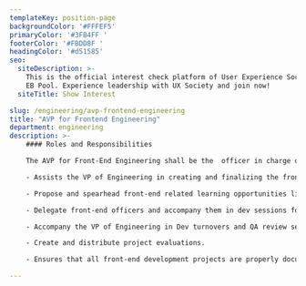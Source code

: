 ```yaml
---
templateKey: position-page
backgroundColor: '#FFFEF5'
primaryColor: '#3FB4FF '
footerColor: '#FBDD8F '
headingColor: '#d51585'
seo:
  siteDescription: >-
    This is the official interest check platform of User Experience Society for
    EB Pool. Experience leadership with UX Society and join now!
  siteTitle: Show Interest

slug: /engineering/avp-frontend-engineering
title: "AVP for Frontend Engineering"
department: engineering
description: >-
    #### Roles and Responsibilities

    The AVP for Front-End Engineering shall be the  officer in charge of all front-end development matters inside UXS. They shall execute the following tasks:

    - Assists the VP of Engineering in creating and finalizing the front-end aspect of the Dev Manual/Engineering Wiki.

    - Propose and spearhead front-end related learning opportunities like modules and workshops for front-end development.

    - Delegate front-end officers and accompany them in dev sessions for engineering projects.

    - Accompany the VP of Engineering in Dev turnovers and QA review sessions.

    - Create and distribute project evaluations.

    - Ensures that all front-end development projects are properly documented and are ready for hand-off by the upcoming Executive and Central Board at the end of the year.

---
```


